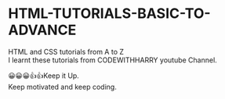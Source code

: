 # HTML-TUTORIALS-BASIC-TO-ADVANCE
HTML and CSS tutorials from A to Z <br>
I learnt these tutorials from CODEWITHHARRY youtube Channel. <br>

😀😀😀👍👍Keep it Up. <br>
Keep motivated and keep coding.
